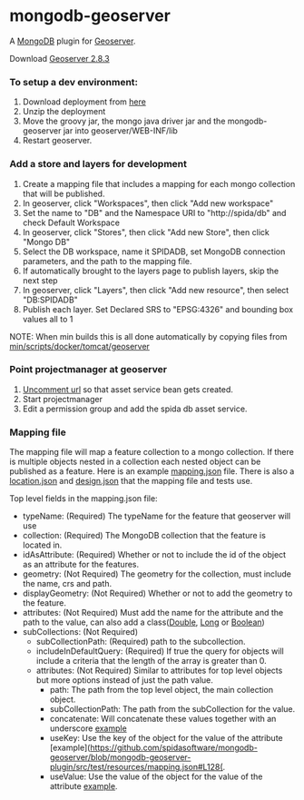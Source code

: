 # mongodb-geoserver
A [MongoDB](https://www.mongodb.com/) plugin for [Geoserver](http://geoserver.org/).

Download [Geoserver 2.8.3](http://geoserver.org/release/2.8.3/)

### To setup a dev environment:
1. Download deployment from [here](https://dev.spidasoftware.com/artifactory/exposed-repo/com/spidasoftware/mongodb-geoserver/)
2. Unzip the deployment
3. Move the groovy jar, the mongo java driver jar and the mongodb-geoserver jar into  geoserver/WEB-INF/lib
4. Restart geoserver.

### Add a store and layers for development
1. Create a mapping file that includes a mapping for each mongo collection that will be published.
2. In geoserver, click "Workspaces", then click "Add new workspace"
3. Set the name to "DB" and the Namespace URI to "http://spida/db" and check Default Workspace
4. In geoserver, click "Stores", then click "Add new Store", then click "Mongo DB"
5. Select the DB workspace, name it SPIDADB, set MongoDB connection parameters, and the path to the mapping file.
6. If automatically brought to the layers page to publish layers, skip the next step
7. In geoserver, click "Layers", then click "Add new resource", then select "DB:SPIDADB"
8. Publish each layer.  Set Declared SRS to "EPSG:4326" and bounding box values all to 1

NOTE: When min builds this is all done automatically by copying files from [min/scripts/docker/tomcat/geoserver](https://github.com/spidasoftware/min/tree/master/scripts/docker/tomcat/geoserver)

### Point projectmanager at geoserver

1. [Uncomment url](https://github.com/spidasoftware/min/blob/master/projectmanager/deployments/dev/projectmanagerConfig.groovy#L77) 
so that asset service bean gets created.
2. Start projectmanager
3. Edit a permission group and add the spida db asset service.

### Mapping file
The mapping file will map a feature collection to a mongo collection.  If there is multiple objects nested in a collection each nested object can be published as a feature.  Here is an example [mapping.json](src/test/resources/mapping.json) file.  There is also a [location.json](src/test/resources/location.json) and [design.json](src/test/resources/design.json) that the mapping file and tests use.

Top level fields in the mapping.json file:
* typeName: (Required) The typeName for the feature that geoserver will use
* collection: (Required) The MongoDB collection that the feature is located in.
* idAsAttribute: (Required) Whether or not to include the id of the object as an attribute for the features.
* geometry: (Not Required) The geometry for the collection, must include the name, crs and path.
* displayGeometry: (Not Required) Whether or not to add the geometry to the feature.
* attributes: (Not Required) Must add the name for the attribute and the path to the value,  can also add a class([Double](https://github.com/spidasoftware/mongodb-geoserver/blob/mongodb-geoserver-plugin/src/test/resources/mapping.json#L692), [Long](https://github.com/spidasoftware/mongodb-geoserver/blob/mongodb-geoserver-plugin/src/test/resources/mapping.json#L32) or [Boolean](https://github.com/spidasoftware/mongodb-geoserver/blob/mongodb-geoserver-plugin/src/test/resources/mapping.json#L311))
* subCollections: (Not Required)
     + subCollectionPath: (Required) path to the subcollection.
     + includeInDefaultQuery: (Required) If true the query for objects will include a criteria that the length of the array is greater than 0.
     + attributes: (Not Required) Similar to attributes for top level objects but more options instead of just the path value.
         - path: The path from the top level object, the main collection object.
         - subCollectionPath: The path from the subCollection for the value.
         - concatenate: Will concatenate these values together with an underscore [example](https://github.com/spidasoftware/mongodb-geoserver/blob/mongodb-geoserver-plugin/src/test/resources/mapping.json#L128)
         - useKey: Use the key of the object for the value of the attribute [example](https://github.com/spidasoftware/mongodb-geoserver/blob/mongodb-geoserver-plugin/src/test/resources/mapping.json#L128(.
         - useValue: Use the value of the object for the value of the attribute [example](https://github.com/spidasoftware/mongodb-geoserver/blob/mongodb-geoserver-plugin/src/test/resources/mapping.json#L171).
